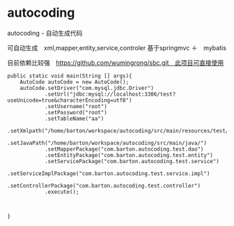 # autocoding
autocoding - 自动生成代码

可自动生成　xml,mapper,entity,service,controler
基于springmvc ＋　mybatis

目前依赖比较强　https://github.com/wumingrong/sbc.git　此项目可直接使用
  
    public static void main(String [] args){
        AutoCode autoCode = new AutoCode();
        autoCode.setDriver("com.mysql.jdbc.Driver")
                .setUrl("jdbc:mysql://localhost:3306/test?useUnicode=true&characterEncoding=utf8")
                .setUsername("root")
                .setPassword("root")
                .setTableName("aa")
                .setXmlpath("/home/barton/workspace/autocoding/src/main/resources/test/")
                .setJavaPath("/home/barton/workspace/autocoding/src/main/java/")
                .setMapperPackage("com.barton.autocoding.test.dao")
                .setEntityPackage("com.barton.autocoding.test.entity")
                .setServicePackage("com.barton.autocoding.test.service")
                .setServiceImplPackage("com.barton.autocoding.test.service.impl")
                .setControllerPackage("com.barton.autocoding.test.controller")
                .execute();



    }
